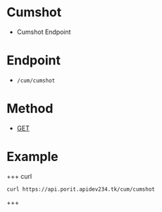 # Cumshot
- Cumshot Endpoint

# Endpoint
- `/cum/cumshot` 

# Method
- [GET](https://developer.mozilla.org/en-US/docs/Web/HTTP/Methods/GET)

# Example
+++ curl
``` 
curl https://api.porit.apidev234.tk/cum/cumshot
``` 
+++